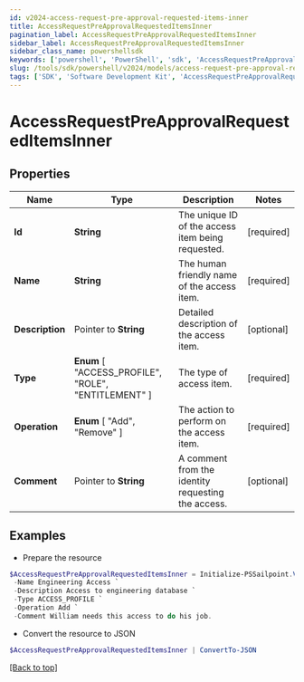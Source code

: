 ```yaml
---
id: v2024-access-request-pre-approval-requested-items-inner
title: AccessRequestPreApprovalRequestedItemsInner
pagination_label: AccessRequestPreApprovalRequestedItemsInner
sidebar_label: AccessRequestPreApprovalRequestedItemsInner
sidebar_class_name: powershellsdk
keywords: ['powershell', 'PowerShell', 'sdk', 'AccessRequestPreApprovalRequestedItemsInner', 'V2024AccessRequestPreApprovalRequestedItemsInner'] 
slug: /tools/sdk/powershell/v2024/models/access-request-pre-approval-requested-items-inner
tags: ['SDK', 'Software Development Kit', 'AccessRequestPreApprovalRequestedItemsInner', 'V2024AccessRequestPreApprovalRequestedItemsInner']
---
```



# AccessRequestPreApprovalRequestedItemsInner

## Properties

Name | Type | Description | Notes
------------ | ------------- | ------------- | -------------
**Id** |  **String** | The unique ID of the access item being requested. | [required]
**Name** |  **String** | The human friendly name of the access item. | [required]
**Description** |  Pointer to **String** | Detailed description of the access item. | [optional] 
**Type** |   **Enum** [  "ACCESS_PROFILE",    "ROLE",    "ENTITLEMENT" ] | The type of access item. | [required]
**Operation** |   **Enum** [  "Add",    "Remove" ] | The action to perform on the access item. | [required]
**Comment** |  Pointer to **String** | A comment from the identity requesting the access. | [optional] 

## Examples

- Prepare the resource
```powershell
$AccessRequestPreApprovalRequestedItemsInner = Initialize-PSSailpoint.V2024AccessRequestPreApprovalRequestedItemsInner  -Id 2c91808b6ef1d43e016efba0ce470904 `
 -Name Engineering Access `
 -Description Access to engineering database `
 -Type ACCESS_PROFILE `
 -Operation Add `
 -Comment William needs this access to do his job.
```

- Convert the resource to JSON
```powershell
$AccessRequestPreApprovalRequestedItemsInner | ConvertTo-JSON
```


[[Back to top]](#) 

